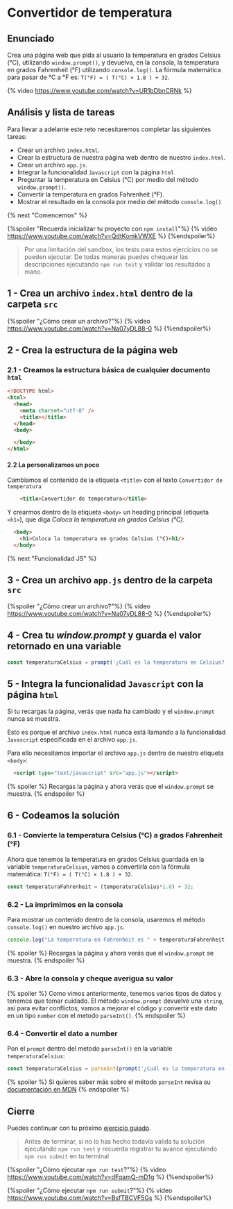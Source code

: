 # Convertidor de temperatura

## Enunciado

Crea una página web que pida al usuario la temperatura en grados Celsius (°C),
utilizando `window.prompt()`, y devuelva, en la consola, la temperatura en grados
Fahrenheit (°F) utilizando `console.log()`.
La fórmula matemática para pasar de °C a °F es: `T(°F) = ( T(°C) × 1.8 ) + 32`.

{% video https://www.youtube.com/watch?v=UR1bDbnCRNk %}

## Análisis y lista de tareas

Para llevar a adelante este reto necesitaremos completar las siguientes tareas:

- Crear un archivo `index.html`.
- Crear la estructura de nuestra página web dentro de nuestro `index.html`.
- Crear un archivo `app.js`.
- Integrar la funcionalidad `Javascript` con la página `html`
- Preguntar la temperatura en Celsius (°C) por medio del método `window.prompt()`.
- Convertir la temperatura en grados Fahrenheit (°F).
- Mostrar el resultado en la consola por medio del método `console.log()`

{% next "Comencemos" %}

{%spoiler "Recuerda inicializar tu proyecto con `npm install`"%}
{% video https://www.youtube.com/watch?v=QdtKomkVWXE %}
{%endspoiler%}

> Por una limitación del sandbox, los tests para estos ejercicios no se pueden
> ejecutar. De todas maneras puedes chequear las descripciones ejecutando
> `npm run test` y validar los resultados a mano.

## 1 - Crea un archivo `index.html` dentro de la carpeta `src`

{%spoiler "¿Cómo crear un archivo?"%}
{% video https://www.youtube.com/watch?v=Na07yDL88-0 %}
{%endspoiler%}

## 2 - Crea la estructura de la página web

### 2.1 - Creamos la estructura básica de cualquier documento `html`

```html
<!DOCTYPE html>
<html>
  <head>
    <meta charset="utf-8" />
    <title></title>
  </head>
  <body>

  </body>
</html>
```

#### 2.2 La personalizamos un poco

Cambiamos el contenido de la etiqueta `<title>` con el texto `Convertidor de temperatura`

```html
    <title>Convertidor de temperatura</title>
```

Y crearmos dentro de la etiqueta `<body>` un heading principal (etiqueta `<h1>`),
que diga _Coloca la temperatura en grados Celsius (°C)_.

```html
  <body>
    <h1>Coloca la temperatura en grados Celsius (°C)<h1/>
  </body>
```

{% next "Funcionalidad JS" %}

## 3 - Crea un archivo `app.js` dentro de la carpeta `src`

{%spoiler "¿Cómo crear un archivo?"%}
{% video https://www.youtube.com/watch?v=Na07yDL88-0 %}
{%endspoiler%}

## 4 - Crea tu _window.prompt_ y guarda el valor retornado en una variable

```js
const temperaturaCelsius = prompt('¿Cuál es la temperatura en Celsius?');
```

## 5 - Integra la funcionalidad `Javascript` con la página `html`

Si tu recargas la página, verás que nada ha cambiado
y el `window.prompt` nunca se muestra.

Esto es porque el archivo `index.html` nunca está llamando a la funcionalidad
`Javascript` especificada en el archivo `app.js`.

Para ello necesitamos importar el archivo `app.js` dentro de nuestro etiqueta `<body>`:

```html
  <script type="text/javascript" src="app.js"></script>
```

{% spoiler %}
Recargas la página y ahora verás que el `window.prompt` se muestra.
{% endspoiler %}

## 6 - Codeamos la solución

### 6.1 - Convierte la temperatura Celsius (°C) a grados Fahrenheit (°F)

Ahora que tenemos la temperatura en grados Celsius guardada en la variable `temperaturaCelsius`,
vamos a convertirla con la fórmula matemática:
`T(°F) = ( T(°C) × 1.8 ) + 32`.

```js
const temperaturaFahrenheit = (temperaturaCelsius*1.8) + 32;
```

### 6.2 - La imprimimos en la consola

Para mostrar un contenido dentro de la consola, usaremos
el método `console.log()` en nuestro archivo `app.js`.

```js
console.log("La temperatura en Fahrenheit es " + temperaturaFahrenheit);
```

{% spoiler %}
Recargas la página y ahora verás que el `window.prompt` se muestra.
{% endspoiler %}

### 6.3 - Abre la consola y cheque averigua su valor

{% spoiler %}
Como vimos anteriormente, tenemos varios tipos de datos y tenemos
que tomar cuidado. El método `window.prompt` devuelve una `string`,
así para evitar conflictos, vamos a mejorar el código y
convertir este dato en un tipo `number` con el metodo `parseInt()`.
{% endspoiler %}

### 6.4 - Convertir el dato a number

Pon el `prompt` dentro del metodo `parseInt()` en la variable `temperaturaCelsius`:

```js
const temperaturaCelsius = parseInt(prompt('¿Cuál es la temperatura en Celsius?'));
```

{% spoiler %}
Si quieres saber más sobre el método `parseInt` revisa su
[documentación en MDN](https://developer.mozilla.org/es/docs/Web/Javascript/Reference/Global_Objects/parseInt)
{% endspoiler %}

## Cierre

Puedes continuar con tu próximo
[ejercicio guiado](https://lab.cs50.io/Laboratoria/admission-curriculum/rediseno-prework-fe/admission/03-prework/07-guided-exercises/03-ganancias-y-perdidas/).

> Antes de terminar, si no lo has hecho todavía valida tu solución ejecutando
> `npm run test` y recuerda registrar tu avance ejecutando `npm run submit` en
> tu terminal

{%spoiler "¿Cómo ejecutar `npm run test`?"%}
{% video https://www.youtube.com/watch?v=dFqamQ-mD1g %}
{%endspoiler%}

{%spoiler "¿Cómo ejecutar `npm run submit`?"%}
{% video https://www.youtube.com/watch?v=BsfTBCVF5Gs %}
{%endspoiler%}
